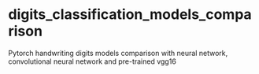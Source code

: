 # digits_classification_models_comparison
Pytorch handwriting digits models comparison with neural network, convolutional neural network and pre-trained vgg16
